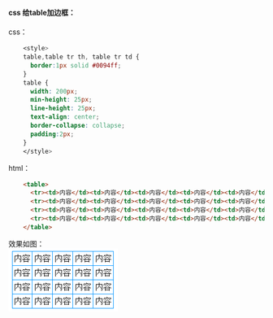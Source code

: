 #### css 给table加边框：
css：
```css
    <style>
	table,table tr th, table tr td {
	  border:1px solid #0094ff;
	}
	table { 
	  width: 200px; 
	  min-height: 25px;
	  line-height: 25px; 
	  text-align: center;
	  border-collapse: collapse;
	  padding:2px;
	}
    </style>
```
html：
```html
	<table>
	  <tr><td>内容</td><td>内容</td><td>内容</td><td>内容</td><td>内容</td></tr>
	  <tr><td>内容</td><td>内容</td><td>内容</td><td>内容</td><td>内容</td></tr>
	  <tr><td>内容</td><td>内容</td><td>内容</td><td>内容</td><td>内容</td></tr>
	  <tr><td>内容</td><td>内容</td><td>内容</td><td>内容</td><td>内容</td></tr>
	</table>
```
效果如图：<br/>
![Aaron Swartz](https://raw.githubusercontent.com/miniChx/favorites/master/css/imgs/css-table.jpg)
